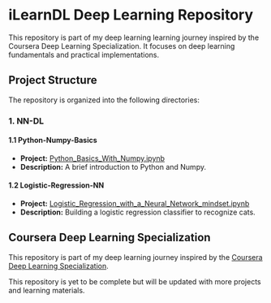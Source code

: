 # iLearnDL Deep Learning Repository

This repository is part of my deep learning learning journey inspired by the Coursera Deep Learning Specialization. It focuses on deep learning fundamentals and practical implementations.

## Project Structure

The repository is organized into the following directories:

### 1. NN-DL

#### 1.1 Python-Numpy-Basics

- **Project:** [Python_Basics_With_Numpy.ipynb](iLearnDL/NN-DL/Python-Numpy-Basics/Python_Basics_With_Numpy.ipynb)
- **Description:** A brief introduction to Python and Numpy.

#### 1.2 Logistic-Regression-NN

- **Project:** [Logistic_Regression_with_a_Neural_Network_mindset.ipynb](iLearnDL/NN-DL/Logistic-Regression-NN/Logistic_Regression_with_a_Neural_Network_mindset.ipynb)
- **Description:** Building a logistic regression classifier to recognize cats.

## Coursera Deep Learning Specialization

This repository is part of my deep learning journey inspired by the [Coursera Deep Learning Specialization](https://www.coursera.org/specializations/deep-learning).

This repository is yet to be complete but will be updated with more projects and learning materials.